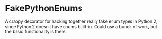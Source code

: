 # FakePythonEnums
A crappy decorator for hacking together really fake enum types in Python 2, since Python 2 doesn't have enums built-in. Could use a bunch of work, but the basic functionality is there.
